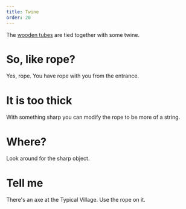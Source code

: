 ```yaml
---
title: Twine
order: 20
---
```


The [wooden tubes](wooden_tubes.md) are tied together with some twine.

# So, like rope?
Yes, rope. You have rope with you from the entrance.

# It is too thick
With something sharp you can modify the rope to be more of a string.

# Where?
Look around for the sharp object.

# Tell me
There's an axe at the Typical Village. Use the rope on it.

